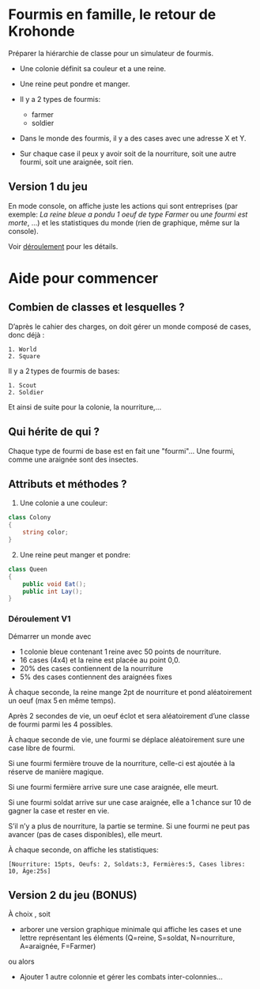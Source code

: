 # Fourmis en famille, le retour de Krohonde

Préparer la hiérarchie de classe pour un simulateur de fourmis.

 - Une colonie définit sa couleur et a une reine.
 - Une reine peut pondre et manger.
 - Il y a 2 types de fourmis:
    - farmer
    - soldier

- Dans le monde des fourmis, il y a des cases avec une adresse X et Y.
- Sur chaque case il peux y avoir soit de la nourriture, soit une autre fourmi, soit une araignée, soit rien.

## Version 1 du jeu
En mode console, on affiche juste les actions qui sont entreprises (par exemple: *La reine bleue a pondu 1 oeuf de type Farmer* ou *une fourmi est morte*, ...) et les statistiques du monde (rien de graphique, même sur la console).

Voir [déroulement](#déroulement-v1) pour les détails.

# Aide pour commencer
## Combien de classes et lesquelles ?

D’après le cahier des charges, on doit gérer un monde composé de cases, donc déjà :

    1. World
    2. Square

Il y a 2 types de fourmis de bases:

    1. Scout
    2. Soldier

Et ainsi de suite pour la colonie, la nourriture,...

## Qui hérite de qui ?
Chaque type de fourmi de base est en fait une "fourmi"...
Une fourmi, comme une araignée sont des insectes.

## Attributs et méthodes ?

1. Une colonie a une couleur:
```csharp
class Colony
{
    string color;
}
```

2. Une reine peut manger et pondre:
```csharp
class Queen
{
    public void Eat();
    public int Lay();
}
```

### Déroulement V1

Démarrer un monde avec 
- 1 colonie bleue contenant 1 reine avec 50 points de nourriture. 
-  16 cases (4x4) et la reine est placée au point 0,0.
- 20% des cases contiennent de la nourriture
- 5% des cases contiennent des araignées fixes

À chaque seconde, la reine mange 2pt de nourriture et pond aléatoirement un oeuf (max 5 en même temps).

Après 2 secondes de vie, un oeuf éclot et sera aléatoirement d’une classe de fourmi parmi les 4 possibles.

À chaque seconde de vie, une fourmi se déplace aléatoirement sure une case libre de fourmi.

Si une fourmi fermière trouve de la nourriture, celle-ci est ajoutée à la réserve de manière magique.

Si une fourmi fermière arrive sure une case araignée, elle meurt.

Si une fourmi soldat arrive sur une case araignée, elle a 1 chance sur 10 de gagner la case et rester en vie.

S’il n’y a plus de nourriture, la partie se termine.
Si une fourmi ne peut pas avancer (pas de cases disponibles), elle meurt.

À chaque seconde, on affiche les statistiques:
```shell
[Nourriture: 15pts, Oeufs: 2, Soldats:3, Fermières:5, Cases libres: 10, Âge:25s]
```

## Version 2 du jeu (BONUS)
À choix , soit
-  arborer une version graphique minimale qui affiche les cases et une lettre représentant les éléments (Q=reine, S=soldat, N=nourriture, A=araignée, F=Farmer)

ou alors
- Ajouter 1 autre colonnie et gérer les combats inter-colonnies...
